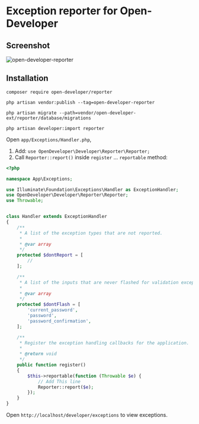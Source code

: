 Exception reporter for Open-Developer
=================================

## Screenshot

![open-developer-reporter](https://user-images.githubusercontent.com/86517067/176226958-b3ed0a1c-7b87-4e43-a2fd-f487f110d9f5.png)


## Installation

```
composer require open-developer/reporter
```

```
php artisan vendor:publish --tag=open-developer-reporter
```
```
php artisan migrate --path=vendor/open-developer-ext/reporter/database/migrations
```
```
php artisan developer:import reporter
```

Open `app/Exceptions/Handler.php`,
1) Add: `use OpenDeveloper\Developer\Reporter\Reporter;`
2) Call `Reporter::report()` inside `register` ... `reportable` method:
```php
<?php

namespace App\Exceptions;

use Illuminate\Foundation\Exceptions\Handler as ExceptionHandler;
use OpenDeveloper\Developer\Reporter\Reporter;
use Throwable;


class Handler extends ExceptionHandler
{
    /**
     * A list of the exception types that are not reported.
     *
     * @var array
     */
    protected $dontReport = [
        //
    ];

    /**
     * A list of the inputs that are never flashed for validation exceptions.
     *
     * @var array
     */
    protected $dontFlash = [
        'current_password',
        'password',
        'password_confirmation',
    ];

    /**
     * Register the exception handling callbacks for the application.
     *
     * @return void
     */
    public function register()
    {
        $this->reportable(function (Throwable $e) {
            // Add This line
            Reporter::report($e);
        });
    }
}

```

Open `http://localhost/developer/exceptions` to view exceptions.
